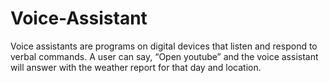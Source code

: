 # Voice-Assistant

Voice assistants are programs on digital devices that listen and respond to verbal commands. A user can say, “Open youtube” and the voice assistant will answer with the weather report for that day and location.
